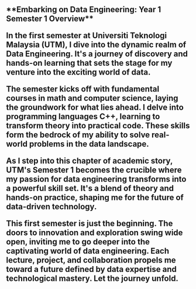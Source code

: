 <h2> **Embarking on Data Engineering: Year 1 Semester 1 Overview**

In the first semester at Universiti Teknologi Malaysia (UTM), I dive into the dynamic realm of Data Engineering. It's a journey of discovery and hands-on learning that sets the stage for my venture into the exciting world of data.

The semester kicks off with fundamental courses in math and computer science, laying the groundwork for what lies ahead. I delve into programming languages C++, learning to transform theory into practical code. These skills form the bedrock of my ability to solve real-world problems in the data landscape.



As I step into this chapter of academic story, UTM's Semester 1 becomes the crucible where my passion for data engineering transforms into a powerful skill set. It's a blend of theory and hands-on practice, shaping me for the future of data-driven technology.

This first semester is just the beginning. The doors to innovation and exploration swing wide open, inviting me to go deeper into the captivating world of data engineering. Each lecture, project, and collaboration propels me toward a future defined by data expertise and technological mastery. Let the journey unfold.
